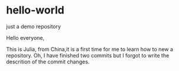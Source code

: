# hello-world
just a demo repository

Hello everyone,

This is Julia, from China,it is a first time for me to learn how to new a repository. Oh, I have finished two commits but I forgot to write  the descrition of the commit changes.
